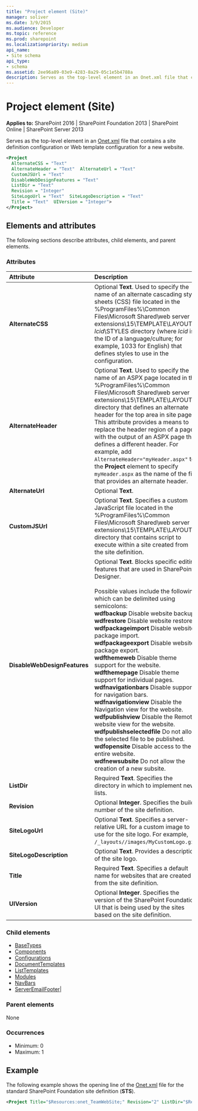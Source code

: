 ```yaml
---
title: "Project element (Site)"
manager: soliver
ms.date: 3/9/2015
ms.audience: Developer
ms.topic: reference
ms.prod: sharepoint
ms.localizationpriority: medium
api_name:
- Site schema
api_type:
- schema
ms.assetid: 2ee96a89-03e9-4283-8a29-05c1e5b4788a
description: Serves as the top-level element in an Onet.xml file that contains a site definition configuration or Web template configuration for a new website.
---
```


# Project element (Site)

**Applies to:** SharePoint 2016 | SharePoint Foundation 2013 | SharePoint Online | SharePoint Server 2013
  
Serves as the top-level element in an [Onet.xml](https://msdn.microsoft.com/library/b99d6657-d9ae-4135-a43c-c58cdfcdc6c1%28Office.15%29.aspx) file that contains a site definition configuration or Web template configuration for a new website. 
  
```XML
<Project
  AlternateCSS = "Text"
  AlternateHeader = "Text"  AlternateUrl = "Text"
  CustomJSUrl = "Text"
  DisableWebDesignFeatures = "Text"
  ListDir = "Text"
  Revision = "Integer"
  SiteLogoUrl = "Text"  SiteLogoDescription = "Text"
  Title = "Text"  UIVersion = "Integer">
</Project>
```

## Elements and attributes

The following sections describe attributes, child elements, and parent elements.

### Attributes

|**Attribute**|**Description**|
|:-----|:-----|
|**AlternateCSS** <br/> |Optional **Text**. Used to specify the name of an alternate cascading style sheets (CSS) file located in the %ProgramFiles%\Common Files\Microsoft Shared\web server extensions\15\TEMPLATE\LAYOUTS\ _lcid_\STYLES directory (where  _lcid_ is the ID of a language/culture; for example, 1033 for English) that defines styles to use in the configuration.  <br/> |
|**AlternateHeader** <br/> |Optional **Text**. Used to specify the name of an ASPX page located in the %ProgramFiles%\Common Files\Microsoft Shared\web server extensions\15\TEMPLATE\LAYOUTS directory that defines an alternate header for the top area in site pages. This attribute provides a means to replace the header region of a page with the output of an ASPX page that defines a different header. For example, add  `AlternateHeader="myHeader.aspx"` to the **Project** element to specify  `myHeader.aspx` as the name of the file that provides an alternate header.  <br/> |
|**AlternateUrl** <br/> |Optional **Text**.  <br/> |
|**CustomJSUrl** <br/> |Optional **Text**. Specifies a custom JavaScript file located in the %ProgramFiles%\Common Files\Microsoft Shared\web server extensions\15\TEMPLATE\LAYOUTS directory that contains script to execute within a site created from the site definition.  <br/> |
|**DisableWebDesignFeatures** <br/> | Optional **Text**. Blocks specific editing features that are used in SharePoint Designer.<br/><br/>Possible values include the following, which can be delimited using semicolons:  <br/> **wdfbackup** Disable website backup.  <br/> **wdfrestore** Disable website restore.  <br/> **wdfpackageimport** Disable website package import.  <br/> **wdfpackageexport** Disable website package export.  <br/> **wdfthemeweb** Disable theme support for the website.  <br/> **wdfthemepage** Disable theme support for individual pages.  <br/> **wdfnavigationbars** Disable support for navigation bars.  <br/> **wdfnavigationview** Disable the Navigation view for the website.  <br/> **wdfpublishview** Disable the Remote website view for the website.  <br/> **wdfpublishselectedfile** Do not allow the selected file to be published.  <br/> **wdfopensite** Disable access to the entire website.  <br/> **wdfnewsubsite** Do not allow the creation of a new subsite.  <br/> |
|**ListDir** <br/> |Required **Text**. Specifies the directory in which to implement new lists.  <br/> |
|**Revision** <br/> |Optional **Integer**. Specifies the build number of the site definition.  <br/> |
|**SiteLogoUrl** <br/> |Optional **Text**. Specifies a server-relative URL for a custom image to use for the site logo. For example,  `/_layouts//images/MyCustomLogo.gif`.  <br/> |
|**SiteLogoDescription** <br/> |Optional **Text**. Provides a description of the site logo.  <br/> |
|**Title** <br/> |Required **Text**. Specifies a default name for websites that are created from the site definition.  <br/> |
|**UIVersion** <br/> |Optional **Integer**. Specifies the version of the SharePoint Foundation UI that is being used by the sites based on the site definition.  <br/> |
   
### Child elements

- [BaseTypes](basetypes-element-site.md)
- [Components](components-element-site.md)
- [Configurations](configurations-element-site.md)
- [DocumentTemplates](documenttemplates-element-site.md)
- [ListTemplates](listtemplates-element-site.md)
- [Modules](modules-element-site.md)
- [NavBars](navbars-element-site.md)
- [ServerEmailFooter](serveremailfooter-element-site.md)|
   
### Parent elements

None
   
### Occurrences

- Minimum: 0
- Maximum: 1  
   
## Example

The following example shows the opening line of the [Onet.xml](https://msdn.microsoft.com/library/b99d6657-d9ae-4135-a43c-c58cdfcdc6c1%28Office.15%29.aspx) file for the standard SharePoint Foundation site definition (**STS**).
  
```XML
<Project Title="$Resources:onet_TeamWebSite;" Revision="2" ListDir="$Resources:core,lists_Folder;" xmlns:ows="Microsoft SharePoint">
```


